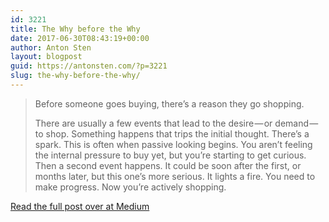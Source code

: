```yaml
---
id: 3221
title: The Why before the Why
date: 2017-06-30T08:43:19+00:00
author: Anton Sten
layout: blogpost
guid: https://antonsten.com/?p=3221
slug: the-why-before-the-why/
---
```

> Before someone goes buying, there’s a reason they go shopping.
>
> There are usually a few events that lead to the desire — or demand — to shop. Something happens that trips the initial thought. There’s a spark. This is often when passive looking begins. You aren’t feeling the internal pressure to buy yet, but you’re starting to get curious. Then a second event happens. It could be soon after the first, or months later, but this one’s more serious. It lights a fire. You need to make progress. Now you’re actively shopping.

<a href="https://m.signalvnoise.com/the-why-before-the-why-c5492520acf0" target="_blank">Read the full post over at Medium</a>
